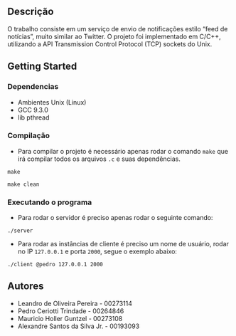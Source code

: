 
## Descrição

O trabalho consiste em um serviço de envio de notificações estilo “feed de notícias”, muito similar ao Twitter. O projeto foi implementado em C/C++, utilizando a API Transmission Control Protocol (TCP) sockets do Unix. 

## Getting Started

### Dependencias

* Ambientes Unix (Linux)
* GCC 9.3.0
* lib pthread

### Compilação

* Para compilar o projeto é necessário apenas rodar o comando `make` que irá compilar todos os arquivos `.c` e suas dependências.

````
make
````
````
make clean
````

### Executando o programa

* Para rodar o servidor é preciso apenas rodar o seguinte comando:
```
./server
```

* Para rodar as instâncias de cliente é preciso um nome de usuário, rodar no IP `127.0.0.1` e porta `2000`, segue o exemplo abaixo:

````
./client @pedro 127.0.0.1 2000
````

## Autores

* Leandro de Oliveira Pereira - 00273114
* Pedro Ceriotti Trindade - 00264846
* Mauricio Holler Guntzel - 00273108
* Alexandre Santos da Silva Jr. - 00193093

